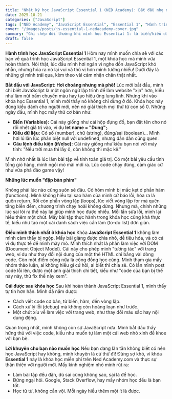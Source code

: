 ```yaml
---
title: "Nhật ký học JavaScript Essential 1 (NED Academy): Bắt đầu nhẹ nhàng mà chắc"
date: 2025-10-21
categories: ["JavaScript"]
tags: ["NED Academy", "JavaScript Essential", "Essential 1", "Hành trình học", "Tips thực chiến"]
cover: "/images/posts/js-essential-1-nedacademy-cover.jpg"
summary: "Ghi chép đời thường khi mình học Essential 1: từ biến/kiểu dữ liệu, so sánh, điều kiện, vòng lặp cho tới hàm."
draft: false
---
```


**Hành trình học JavaScript Essential 1**
Hôm nay mình muốn chia sẻ với các bạn về quá trình học JavaScript Essential 1, một khóa học mà mình vừa hoàn thành. Nói thật, lúc đầu mình hơi ngán vì nghe đồn JavaScript khó nhằn, nhưng hóa ra nó lại vui và thú vị hơn mình tưởng nhiều! Dưới đây là những gì mình trải qua, kèm theo vài cảm nhận chân thật nhất.

**Bắt đầu với JavaScript: Hơi choáng nhưng mà phê!**
Lúc mới bắt đầu, mình chỉ biết JavaScript là một ngôn ngữ lập trình để làm website "xịn" hơn, kiểu như làm nút bấm chuyển màu hay tạo hiệu ứng lung linh. Nhưng khi vào khóa học Essential 1, mình mới thấy nó không chỉ dừng ở đó. Khóa học này đúng kiểu dành cho người mới, nên nó giải thích mọi thứ từ con số 0.
Những ngày đầu, mình học mấy thứ cơ bản như:

- **Biến (Variables):** Cái này giống như cái hộp đựng đồ, bạn đặt tên cho nó rồi nhét giá trị vào, ví dụ **let name = "Dung";**. 
- **Kiểu dữ liệu:** Có số (number), chữ (string), đúng/sai (boolean)... Mình hơi lú lẫn lúc phân biệt null với undefined, nhưng dần dần cũng quen.
- **Câu lệnh điều kiện (if/else):** Cái này giống như kiểu bạn nói với máy tính: "Nếu trời mưa thì lấy ô, còn không thì mặc kệ."

Mình nhớ nhất là lúc làm bài tập về tính toán giá trị. Có một bài yêu cầu tính tổng giỏ hàng, mình ngồi mò mãi mới ra. Lúc code chạy đúng, cảm giác cứ như vừa phá đảo game vậy!

**Những lúc muốn "đập bàn phím"**

Không phải lúc nào cũng suôn sẻ đâu. Có hôm mình bị mắc kẹt ở phần hàm (functions). Mình không hiểu tại sao hàm của mình cứ báo lỗi, hóa ra là quên return. Rồi còn phần vòng lặp (loops), lúc viết vòng lặp for mà quên tăng biến đếm, chương trình chạy hoài không dừng.
Nhưng mà, chính những lúc sai lòi ra thế này lại giúp mình học được nhiều. Mỗi lần sửa lỗi, mình lại hiểu thêm một chút. Mấy bài tập thực hành trong khóa học cũng khá thực tế, kiểu như tạo một cái danh sách việc cần làm (to-do list) đơn giản.

**Điều mình thích nhất ở khóa học**
Khóa **JavaScript Essential 1** không làm mình cảm thấy bị ngộp. Mấy bài giảng được chia nhỏ, dễ tiêu hóa, và có cả ví dụ thực tế để mình mày mò. Mình thích nhất là phần làm việc với DOM (Document Object Model). Cái này cho phép mình "tương tác" với trang web, ví dụ như thay đổi nội dung của một thẻ HTML chỉ bằng vài dòng code.
Còn một điểm cộng nữa là cộng đồng học cùng. Mình tham gia mấy nhóm thảo luận, ai không hiểu gì cứ hỏi, ai biết thì chia sẻ. Có lần mình post code lỗi lên, được một anh giải thích chi tiết, kiểu như "code của bạn bị thế này này, thử fix thế này xem".

**Cái được sau khóa học**
Sau khi hoàn thành JavaScript Essential 1, mình thấy tự tin hơn hẳn. Mình đã nắm được:

- Cách viết code cơ bản, từ biến, hàm, đến vòng lặp.
- Cách xử lý lỗi (debug) mà không còn hoảng loạn như trước.
- Một chút xíu về làm việc với trang web, như thay đổi màu sắc hay nội dung động.

Quan trọng nhất, mình không còn sợ JavaScript nữa. Mình bắt đầu thấy hứng thú với việc code, kiểu như muốn tự làm một cái web nhỏ xinh để khoe với bạn bè.

**Lời khuyên cho bạn nào muốn học**
Nếu bạn đang lăn tăn không biết có nên học JavaScript hay không, mình khuyên là cứ thử đi! Đừng sợ khó, vì khóa **Essential 1** này là khóa học miễn phí trên Ned Academy.com và thực sự thân thiện với người mới. Mấy kinh nghiệm nhỏ mình rút ra:

- Làm bài tập đều đặn, dù sai cũng không sao, sai là để học.
- Đừng ngại hỏi. Google, Stack Overflow, hay mấy nhóm học đều là bạn tốt.
- Học từ từ, không cần vội. Mỗi ngày hiểu thêm một ít là được.
